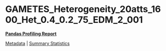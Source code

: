 # GAMETES_Heterogeneity_20atts_1600_Het_0.4_0.2_75_EDM_2_001

[**Pandas Profiling Report**](https://epistasislab.github.io/penn-ml-benchmarks/profile/GAMETES_Heterogeneity_20atts_1600_Het_0.4_0.2_75_EDM_2_001.html)

[Metadata](metadata.yaml) | [Summary Statistics](summary_stats.csv)

